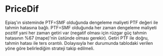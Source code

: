 # PriceDif

Epiaş'ın sisteminde PTF=SMF olduğunda dengeleme maliyeti PTF değeri ile tahmin hatasına bağlı. 
PTF=SMF olduğunda her zaman dengeleme maliyeti pozitif yani her zaman getiri var (negatif olması için rüzgar güç tahmin hatasının %67 (mape)'nin üstünde olması gerekir). Getiri PTF ile doğru, tahmin hatası ile ters orantılı.
Dolayısıyla her durumunda tablodaki verilen yöne göre belirlediğim strateji takip edilmeli.
